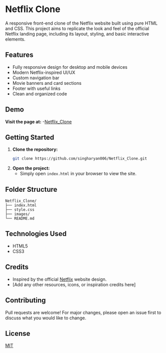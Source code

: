 # Netflix Clone

A responsive front-end clone of the Netflix website built using pure HTML and CSS. This project aims to replicate the look and feel of the official Netflix landing page, including its layout, styling, and basic interactive elements.

## Features

- Fully responsive design for desktop and mobile devices
- Modern Netflix-inspired UI/UX
- Custom navigation bar
- Movie banners and card sections
- Footer with useful links
- Clean and organized code

## Demo

**Visit the page at:**
-[Netflix_Clone](https://singharyan006.github.io/Netflix_Clone/)

## Getting Started

1. **Clone the repository:**
   ```bash
   git clone https://github.com/singharyan006/Netflix_Clone.git
   ```
2. **Open the project:**
   - Simply open `index.html` in your browser to view the site.

## Folder Structure

```
Netflix_Clone/
├── index.html
├── style.css
├── images/
└── README.md
```

## Technologies Used

- HTML5
- CSS3

## Credits

- Inspired by the official [Netflix](https://www.netflix.com/) website design.
- [Add any other resources, icons, or inspiration credits here]

## Contributing

Pull requests are welcome! For major changes, please open an issue first to discuss what you would like to change.

## License

[MIT](LICENSE)  
